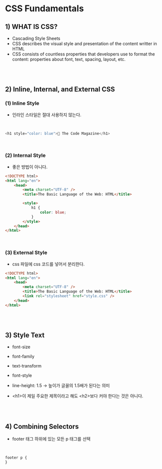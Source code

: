 # CSS Fundamentals

## 1) WHAT IS CSS?

-   Cascading Style Sheets
-   CSS describes the visual style and presentation of the content writter in HTML
-   CSS consists of countless properties that developers use to format the content: properties about font, text, spacing, layout, etc.

<br><br>

## 2) Inline, Internal, and External CSS

### (1) Inline Style

-   인라인 스타일은 절대 사용하지 않는다.

<br>

```javascript
<h1 style="color: blue">📘 The Code Magazine</h1>
```

<br>

### (2) Internal Style

-   좋은 방법이 아니다.

```html
<!DOCTYPE html>
<html lang="en">
    <head>
        <meta charset="UTF-8" />
        <title>The Basic Language of the Web: HTML</title>

        <style>
            h1 {
                color: blue;
            }
        </style>
    </head>
</html>
```

<br>

### (3) External Style

-   css 파일에 css 코드를 넣어서 분리한다.

```html
<!DOCTYPE html>
<html lang="en">
    <head>
        <meta charset="UTF-8" />
        <title>The Basic Language of the Web: HTML</title>
        <link rel="stylesheet" href="style.css" />
    </head>
</html>
```

<br><bR>

## 3) Style Text

-   font-size
-   font-family
-   text-transform
-   font-style
-   line-height: 1.5 -> 높이가 글꼴의 1.5배가 된다는 의미

-   \<h1\>이 제일 주요한 제목이라고 해도 \<h2\>보다 커야 한다는 것은 아니다.

<br><br>

## 4) Combining Selectors

-   footer 태그 하위에 있는 모든 p 태그를 선택

<br>

```css
footer p {
}
```
